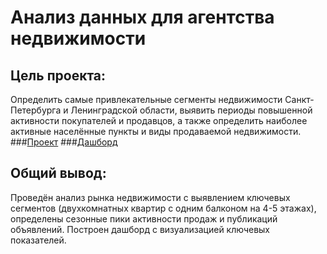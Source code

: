 # Анализ данных для агентства недвижимости

## Цель проекта: 
Определить самые привлекательные сегменты недвижимости Санкт-Петербурга и Ленинградской области, выявить периоды повышенной активности покупателей и продавцов, а также определить наиболее активные населённые пункты и виды продаваемой недвижимости.
###[Проект](https://github.com/ValeriyKomarov/Practicum_projects/blob/main/Анализ%20данных%20для%20агентства%20недвижимости/Анализ%20данных%20для%20агентства%20недвижимости.sql)
###[Дашборд](https://datalens.yandex/tuvi1pwmlxl6f)

## Общий вывод: 

Проведён анализ рынка недвижимости с выявлением ключевых сегментов (двухкомнатных квартир с одним балконом на 4-5 этажах), определены сезонные пики активности продаж и публикаций объявлений. Построен дашборд с визуализацией ключевых показателей.
